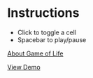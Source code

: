 Instructions
=======

- Click to toggle a cell
- Spacebar to play/pause


[About Game of Life](http://en.wikipedia.org/wiki/Conway's_Game_of_Life)

[View Demo](http://cabloo.github.io/life/)
